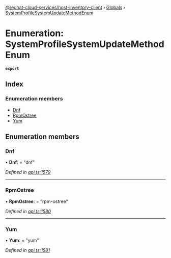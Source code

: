 [@redhat-cloud-services/host-inventory-client](../README.md) › [Globals](../globals.md) › [SystemProfileSystemUpdateMethodEnum](systemprofilesystemupdatemethodenum.md)

# Enumeration: SystemProfileSystemUpdateMethodEnum

**`export`** 

## Index

### Enumeration members

* [Dnf](systemprofilesystemupdatemethodenum.md#dnf)
* [RpmOstree](systemprofilesystemupdatemethodenum.md#rpmostree)
* [Yum](systemprofilesystemupdatemethodenum.md#yum)

## Enumeration members

###  Dnf

• **Dnf**: = "dnf"

*Defined in [api.ts:1579](https://github.com/RedHatInsights/javascript-clients/blob/master/packages/host-inventory/api.ts#L1579)*

___

###  RpmOstree

• **RpmOstree**: = "rpm-ostree"

*Defined in [api.ts:1580](https://github.com/RedHatInsights/javascript-clients/blob/master/packages/host-inventory/api.ts#L1580)*

___

###  Yum

• **Yum**: = "yum"

*Defined in [api.ts:1581](https://github.com/RedHatInsights/javascript-clients/blob/master/packages/host-inventory/api.ts#L1581)*
